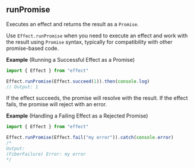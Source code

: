 ## runPromise

Executes an effect and returns the result as a `Promise`.

Use `Effect.runPromise` when you need to execute an effect and work with the
result using `Promise` syntax, typically for compatibility with other
promise-based code.

**Example** (Running a Successful Effect as a Promise)

```ts twoslash
import { Effect } from "effect"

Effect.runPromise(Effect.succeed(1)).then(console.log)
// Output: 1
```

If the effect succeeds, the promise will resolve with the result. If the
effect fails, the promise will reject with an error.

**Example** (Handling a Failing Effect as a Rejected Promise)

```ts twoslash
import { Effect } from "effect"

Effect.runPromise(Effect.fail("my error")).catch(console.error)
/*
Output:
(FiberFailure) Error: my error
*/
```
